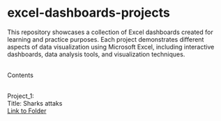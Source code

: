 # excel-dashboards-projects
This repository showcases a collection of Excel dashboards created for learning and practice purposes.
Each project demonstrates different aspects of data visualization using Microsoft Excel, including interactive dashboards, data analysis tools, and visualization techniques.

<br> Contents

<br> Project_1: 
<br> Title: Sharks attaks
<br> [Link to Folder](https://github.com/ola-zbieranska/excel-dashboards-projects/tree/main/project_1)
